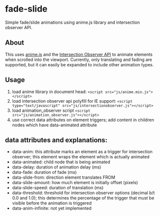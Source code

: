 # fade-slide
Simple fade/slide animations using anime.js library and intersection observer API.

## About
This uses [anime.js](https://animejs.com/) and the [Intersection Observer API](https://developer.mozilla.org/en-US/docs/Web/API/Intersection_Observer_API) to animate elements when scrolled into the viewport. Currently, only translating and fading are supported, but it can easily be expanded to include other animation types.

## Usage
1. load anime library in document head: `<script src="js/anime.min.js"></script>`
2. load intersection observer api polyfill for IE support: `<script type="text/javascript" src="js/intersectionobserver.js"></script>`
3. load animation_observer script `<script src="js/animation_observer.js"></script>`
4. use correct data attributes on element triggers; add content in children nodes which have data-animated attribute

##  data attributes and explanations:
* data-anim: this attribute marks an element as a trigger for intersection observer; this element wraps the element which is actually animated
* data-animated: child node that is being animated
* data-delay: duration of animation delay (ms)
* data-fade: duration of fade (ms)
* data-slide-from: direction element translates FROM
* data-slide-amount: how much element is initially offset (pixels)
* data-slide-speed: duration of translation (ms)
* data-threshold: threshold for intersection observer options (decimal b/t 0.0 and 1.0); this determines the percentage of the trigger that must be visible before the animation is triggered
* data-anim-infinite: not yet implemented
